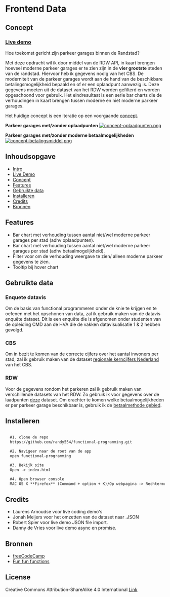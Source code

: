 # Frontend Data

 ## Concept
 
 ### [Live demo](https://randy554.github.io/functional-programming/)

 Hoe toekomst gericht zijn parkeer garages binnen de Randstad?
 
 Met deze opdracht wil ik door middel van de RDW API, in kaart brengen hoeveel moderne parkeer garages er te zien zijn 
 in de **vier grootste** steden van de randstad. Hiervoor heb ik gegevens nodig van het CBS. De moderniteit van de 
 parkeer garages wordt aan de hand van de beschikbare betalingsmogelijkheid bepaald en of er een oplaadpunt aanwezig is.
 Deze gegevens moeten uit de dataset van het RDW worden gefilterd en worden opgeschoond voor gebruik. Het eindresultaat
 is een serie bar charts die de verhoudingen in kaart brengen tussen moderne en niet moderne parkeer garages.
 
 Het huidige concept is een iteratie op een voorgaande [concept](https://github.com/randy554/frontend-data/wiki/Concepten). 
  
  __Parkeer garages met/zonder oplaadpunten__
[![concept-oplaadpunten.png](https://i.postimg.cc/4yYvznLH/concept-oplaadpunten.png)](https://postimg.cc/gLP6pcPG)
 
 __Parkeer garages met/zonder moderne betaalmogelijkheden__
[![concept-betalingsmiddel.png](https://i.postimg.cc/Hk9SWcfT/concept-betalingsmiddel.png)](https://postimg.cc/213d26kt)
 

 ## Inhoudsopgave

* [Intro](#functional-programming)
* [Live Demo](#concept)
* [Concept](#concept)
* [Features](#features)
* [Gebruikte data](#gebruikte-data)
* [Installeren](#installeren)
* [Credits](#credits)
* [Bronnen](#bronnen)

 
 ## Features
 
 * Bar chart met verhouding tussen aantal niet/wel moderne parkeer garages per stad (adhv oplaadpunten).
 * Bar chart met verhouding tussen aantal niet/wel moderne parkeer garages per stad (adhv betaalmogelijkheid).
 * Filter voor om de verhouding weergave te zien/ alleen moderne parkeer gegevens te zien. 
 * Tooltip bij hover chart
 
 ## Gebruikte data
 
 ### Enquete datavis
 
 Om de basis van functional programmeren onder de knie te krijgen en te oefenen met het opschonen van data, zal ik 
 gebruik maken van de datavis enquête dataset. Dit is een enquête die is afgenomen onder studenten van de opleiding
 CMD aan de HVA die de vakken datavisualisatie 1 & 2 hebben gevolgd.
 
 ### CBS
 
 Om in bezit te komen van de correcte cijfers over het aantal inwoners per stad, zal ik gebruik maken van de dataset 
 [regionale kerncijfers Nederland](https://opendata.cbs.nl/statline/?dl=2C8D4#/CBS/nl/dataset/70072ned/table?ts=1604532307222) van het CBS.
 
 ### RDW
 
 Voor de gegevens rondom het parkeren zal ik gebruik maken van verschillende datasets van het RDW. Zo gebruik ik voor 
 gegevens over de laadpunten [deze](https://opendata.rdw.nl/Parkeren/Open-Data-Parkeren-SPECIFICATIES-PARKEERGEBIED/b3us-f26s/data) dataset. 
 Om erachter te komen welke betaalmogelijkheden er per parkeer garage beschikbaar is, gebruik ik de 
 [betaalmethode gebied](https://opendata.rdw.nl/Parkeren/Open-Data-Parkeren-BETAALMETHODE-GEBIED/r3rs-ibz5).
 
## Installeren

```markdown
 
  #1. clone de repo
  https://github.com/randy554/functional-programming.git

  #2. Navigeer naar de root van de app
  open functional-programming

  #3. Bekijk site
  Open -> index.html 

  #4. Open browser console
  MAC OS X **Firefox** (Command + option + K)/Op webpagina -> Rechtermuisknop -> Inspect element -> Tab console  **Chrome** (Command + option + J)/ Op webpagina -> Rechtermuisknop -> Inspect -> Tab console

```

## Credits

* Laurens Arnoudse voor live coding demo's
* Jonah Meijers voor het omzetten van de dataset naar .JSON
* Robert Spier voor live demo JSON file import.
* Danny de Vries voor live demo async en promise.

## Bronnen

* [freeCodeCamp](https://www.freecodecamp.org)
* [Fun fun functions](https://www.youtube.com/watch?v=BMUiFMZr7vk&list=PL0zVEGEvSaeEd9hlmCXrk5yUyqUag-n84&index=1)

## License

Creative Commons Attribution-ShareAlike 4.0 International <a href="License https://creativecommons.org/licenses/by-sa/4.0/" alt="Creative Commons Licens"> Link </a>